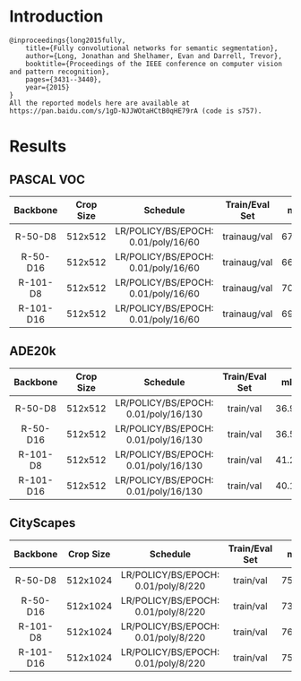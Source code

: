 # Introduction
```
@inproceedings{long2015fully,
    title={Fully convolutional networks for semantic segmentation},
    author={Long, Jonathan and Shelhamer, Evan and Darrell, Trevor},
    booktitle={Proceedings of the IEEE conference on computer vision and pattern recognition},
    pages={3431--3440},
    year={2015}
}
All the reported models here are available at https://pan.baidu.com/s/1gD-NJJWOtaHCtB0qHE79rA (code is s757).
```


# Results

## PASCAL VOC
| Backbone  | Crop Size  | Schedule                             | Train/Eval Set  | mIoU   | Download                 |
| :-:       | :-:        | :-:                                  | :-:             | :-:    | :-:                      |
| R-50-D8   | 512x512    | LR/POLICY/BS/EPOCH: 0.01/poly/16/60  | trainaug/val    | 67.80% | [model](https://github.com/SegmentationBLWX/modelstore/releases/download/ssseg_fcn/fcn_resnet50os8_voc_train.pth) &#124; [log](https://github.com/SegmentationBLWX/modelstore/releases/download/ssseg_fcn/fcn_resnet50os8_voc_train.log) |
| R-50-D16  | 512x512    | LR/POLICY/BS/EPOCH: 0.01/poly/16/60  | trainaug/val    | 66.58% | [model](https://github.com/SegmentationBLWX/modelstore/releases/download/ssseg_fcn/fcn_resnet50os16_voc_train.pth) &#124; [log](https://github.com/SegmentationBLWX/modelstore/releases/download/ssseg_fcn/fcn_resnet50os16_voc_train.log) |
| R-101-D8  | 512x512    | LR/POLICY/BS/EPOCH: 0.01/poly/16/60  | trainaug/val    | 70.59% | [model](https://github.com/SegmentationBLWX/modelstore/releases/download/ssseg_fcn/fcn_resnet101os8_voc_train.pth) &#124; [log](https://github.com/SegmentationBLWX/modelstore/releases/download/ssseg_fcn/fcn_resnet101os8_voc_train.log) |
| R-101-D16 | 512x512    | LR/POLICY/BS/EPOCH: 0.01/poly/16/60  | trainaug/val    | 69.39% | [model](https://github.com/SegmentationBLWX/modelstore/releases/download/ssseg_fcn/fcn_resnet101os16_voc_train.pth) &#124; [log](https://github.com/SegmentationBLWX/modelstore/releases/download/ssseg_fcn/fcn_resnet101os16_voc_train.log) |

## ADE20k
| Backbone  | Crop Size  | Schedule                             | Train/Eval Set  | mIoU   | Download                 |
| :-:       | :-:        | :-:                                  | :-:             | :-:    | :-:                      |
| R-50-D8   | 512x512    | LR/POLICY/BS/EPOCH: 0.01/poly/16/130 | train/val       | 36.96% | [model](https://github.com/SegmentationBLWX/modelstore/releases/download/ssseg_fcn/fcn_resnet50os8_ade20k_train.pth) &#124; [log](https://github.com/SegmentationBLWX/modelstore/releases/download/ssseg_fcn/fcn_resnet50os8_ade20k_train.log) |
| R-50-D16  | 512x512    | LR/POLICY/BS/EPOCH: 0.01/poly/16/130 | train/val       | 36.50% | [model](https://github.com/SegmentationBLWX/modelstore/releases/download/ssseg_fcn/fcn_resnet50os16_ade20k_train.pth) &#124; [log](https://github.com/SegmentationBLWX/modelstore/releases/download/ssseg_fcn/fcn_resnet50os16_ade20k_train.log) |
| R-101-D8  | 512x512    | LR/POLICY/BS/EPOCH: 0.01/poly/16/130 | train/val       | 41.22% | [model](https://github.com/SegmentationBLWX/modelstore/releases/download/ssseg_fcn/fcn_resnet101os8_ade20k_train.pth) &#124; [log](https://github.com/SegmentationBLWX/modelstore/releases/download/ssseg_fcn/fcn_resnet101os8_ade20k_train.log) |
| R-101-D16 | 512x512    | LR/POLICY/BS/EPOCH: 0.01/poly/16/130 | train/val       | 40.15% | [model](https://github.com/SegmentationBLWX/modelstore/releases/download/ssseg_fcn/fcn_resnet101os16_ade20k_train.pth) &#124; [log](https://github.com/SegmentationBLWX/modelstore/releases/download/ssseg_fcn/fcn_resnet101os16_ade20k_train.log) |

## CityScapes
| Backbone  | Crop Size  | Schedule                             | Train/Eval Set  | mIoU   | Download                 |
| :-:       | :-:        | :-:                                  | :-:             | :-:    | :-:                      |
| R-50-D8   | 512x1024   | LR/POLICY/BS/EPOCH: 0.01/poly/8/220  | train/val       | 75.16% | [model](https://github.com/SegmentationBLWX/modelstore/releases/download/ssseg_fcn/fcn_resnet50os8_cityscapes_train.pth) &#124; [log](https://github.com/SegmentationBLWX/modelstore/releases/download/ssseg_fcn/fcn_resnet50os8_cityscapes_train.log) |
| R-50-D16  | 512x1024   | LR/POLICY/BS/EPOCH: 0.01/poly/8/220  | train/val       | 73.94% | [model](https://github.com/SegmentationBLWX/modelstore/releases/download/ssseg_fcn/fcn_resnet50os16_cityscapes_train.pth) &#124; [log](https://github.com/SegmentationBLWX/modelstore/releases/download/ssseg_fcn/fcn_resnet50os16_cityscapes_train.log) |
| R-101-D8  | 512x1024   | LR/POLICY/BS/EPOCH: 0.01/poly/8/220  | train/val       | 76.31% | [model](https://github.com/SegmentationBLWX/modelstore/releases/download/ssseg_fcn/fcn_resnet101os8_cityscapes_train.pth) &#124; [log](https://github.com/SegmentationBLWX/modelstore/releases/download/ssseg_fcn/fcn_resnet101os8_cityscapes_train.log) |
| R-101-D16 | 512x1024   | LR/POLICY/BS/EPOCH: 0.01/poly/8/220  | train/val       | 75.36% | [model](https://github.com/SegmentationBLWX/modelstore/releases/download/ssseg_fcn/fcn_resnet101os16_cityscapes_train.pth) &#124; [log](https://github.com/SegmentationBLWX/modelstore/releases/download/ssseg_fcn/fcn_resnet101os16_cityscapes_train.log) |